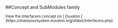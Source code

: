 
<!--
FrozenIsBool False
-->

##Concept and SubModules family

<script type="text/javascript">

	var HrefStr=window.location.href;
	//alert(window.location.href)

	if(HrefStr == "https://shareyoursystem.ouvaton.org/Interfacers/"){

	    //alert('Ouvaton')
	    document.write("from ")
	    document.write("https://shareyoursystem.ouvaton.org/slides/ ")
	    document.write("<iframe width=\"725\" height=\"300\" src=\"")
	    document.write("https://shareyoursystem.ouvaton.org")
	    document.write("/slides/Interfacers.php\"></iframe>")
	}
	else if(HrefStr == "http://127.0.0.1:8000/LibraryReference/Interfacers/"){

        //alert('Localhost')
        document.write("from ")
        document.write("localhost mkdocs but direct to ouvaton")
        document.write("<iframe width=\"725\" height=\"300\" src=\"")
        document.write("https://shareyoursystem.ouvaton.org")
        document.write("/slides/Interfacers.php\"></iframe>")
    }
    else
    {

        //alert('Local')
	    document.write("from ")
	    document.write("/Users/ledoux/Documents/ShareYourSystem/Ouvaton/ ")
	    document.write("<iframe width=\"725\" height=\"300\" src=\"")
	    document.write("/Users/ledoux/Documents/ShareYourSystem/Ouvaton/")
	    document.write("Interfacers.html\"></iframe>")

    }

</script>

<small>
View the Interfacers concept on [ Ouvaton ](https://shareyoursystem.ouvaton.org/slides/Interfacers.php)
</small>

